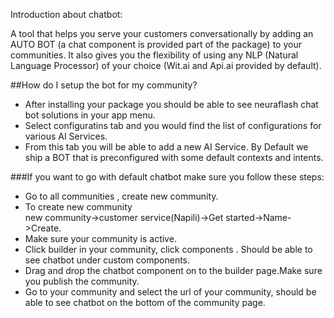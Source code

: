 Introduction about chatbot:

A tool that helps you serve your customers conversationally by adding an AUTO BOT (a chat component is provided part of the package) to your communities. It also gives you the flexibility of using any NLP (Natural Language Processor) of your choice (Wit.ai and Api.ai provided by default).


##How do I setup the bot for my community?

* After installing your package you should be able to see neuraflash chat bot solutions in your app menu.
* Select configuratins tab and you would find the list of configurations for various AI Services. 
* From this tab you will be able to add a new AI Service. By Default we ship a BOT that is preconfigured with some default contexts and intents.

###If you want to go with default chatbot make sure you follow these steps:

* Go to all communities , create new community.
* To create new community  
	new community->customer service(Napili)->Get started->Name->Create.
* Make sure your community is active.
* Click builder in your community, click components . Should be able to see chatbot under custom components.
* Drag and drop the chatbot component on to the builder page.Make sure you publish the community.
* Go to your community and select the url of your community, should be able to see chatbot on the bottom of the community page.
